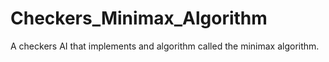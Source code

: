 # Checkers_Minimax_Algorithm
A checkers AI that implements and algorithm called the minimax algorithm.
